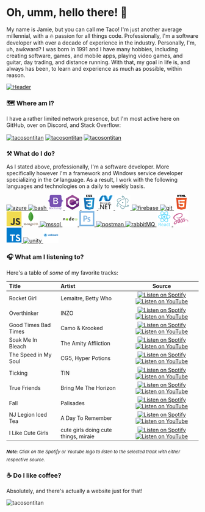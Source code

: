 # Oh, umm, hello there! 👋
My name is Jamie, but you can call me Taco! I'm just another average millennial, with a 🔥 passion for all things code. Professionally, I'm a software developer with over a decade of experience in the industry. Personally, I'm, uh, awkward? I was born in 1991 and I have many hobbies, including creating software, games, and mobile apps, playing video games, and guitar, day trading, and distance running. With that, my goal in life is, and always has been, to learn and experience as much as possible, within reason.

[![Header](https://raw.githubusercontent.com/tacosontitan/tacosontitan/master/images/relaxing-header.jpg)]()

### 🗺️ Where am I?
I have a rather limited network presence, but I'm most active here on GitHub, over on Discord, and Stack Overflow:
<p align="left">
<a href="https://codepen.io/tacosontitan" target="blank"><img align="center" src="https://raw.githubusercontent.com/rahuldkjain/github-profile-readme-generator/master/src/images/icons/Social/codepen.svg" alt="tacosontitan" height="30" width="40" /></a>
<a href="https://twitter.com/tacosontitan" target="blank"><img align="center" src="https://raw.githubusercontent.com/rahuldkjain/github-profile-readme-generator/master/src/images/icons/Social/twitter.svg" alt="tacosontitan" height="30" width="40" /></a>
<a href="https://stackoverflow.com/users/tacosontitan" target="blank"><img align="center" src="https://raw.githubusercontent.com/rahuldkjain/github-profile-readme-generator/master/src/images/icons/Social/stack-overflow.svg" alt="tacosontitan" height="30" width="40" /></a>
</p>

### ⚒️ What do I do?
As I stated above, professionally, I'm a software developer. More specifically however I'm a framework and Windows service developer specializing in the `C#` language. As a result, I work with the following languages and technologies on a daily to weekly basis.

<p align="left"> <a href="https://azure.microsoft.com/en-in/" target="_blank" rel="noreferrer"> <img src="https://www.vectorlogo.zone/logos/microsoft_azure/microsoft_azure-icon.svg" alt="azure" width="40" height="40"/> </a> <a href="https://www.gnu.org/software/bash/" target="_blank" rel="noreferrer"> <img src="https://www.vectorlogo.zone/logos/gnu_bash/gnu_bash-icon.svg" alt="bash" width="40" height="40"/> </a> <a href="https://getbootstrap.com" target="_blank" rel="noreferrer"> <img src="https://raw.githubusercontent.com/devicons/devicon/master/icons/bootstrap/bootstrap-plain-wordmark.svg" alt="bootstrap" width="40" height="40"/> </a> <a href="https://www.w3schools.com/cs/" target="_blank" rel="noreferrer"> <img src="https://raw.githubusercontent.com/devicons/devicon/master/icons/csharp/csharp-original.svg" alt="csharp" width="40" height="40"/> </a> <a href="https://www.w3schools.com/css/" target="_blank" rel="noreferrer"> <img src="https://raw.githubusercontent.com/devicons/devicon/master/icons/css3/css3-original-wordmark.svg" alt="css3" width="40" height="40"/> </a> <a href="https://dotnet.microsoft.com/" target="_blank" rel="noreferrer"> <img src="https://raw.githubusercontent.com/devicons/devicon/master/icons/dot-net/dot-net-original-wordmark.svg" alt="dotnet" width="40" height="40"/> </a> <a href="https://www.electronjs.org" target="_blank" rel="noreferrer"> <img src="https://raw.githubusercontent.com/devicons/devicon/master/icons/electron/electron-original.svg" alt="electron" width="40" height="40"/> </a> <a href="https://firebase.google.com/" target="_blank" rel="noreferrer"> <img src="https://www.vectorlogo.zone/logos/firebase/firebase-icon.svg" alt="firebase" width="40" height="40"/> </a> <a href="https://git-scm.com/" target="_blank" rel="noreferrer"> <img src="https://www.vectorlogo.zone/logos/git-scm/git-scm-icon.svg" alt="git" width="40" height="40"/> </a> <a href="https://www.w3.org/html/" target="_blank" rel="noreferrer"> <img src="https://raw.githubusercontent.com/devicons/devicon/master/icons/html5/html5-original-wordmark.svg" alt="html5" width="40" height="40"/> </a> <a href="https://developer.mozilla.org/en-US/docs/Web/JavaScript" target="_blank" rel="noreferrer"> <img src="https://raw.githubusercontent.com/devicons/devicon/master/icons/javascript/javascript-original.svg" alt="javascript" width="40" height="40"/> </a> <a href="https://www.mongodb.com/" target="_blank" rel="noreferrer"> <img src="https://raw.githubusercontent.com/devicons/devicon/master/icons/mongodb/mongodb-original-wordmark.svg" alt="mongodb" width="40" height="40"/> </a> <a href="https://www.microsoft.com/en-us/sql-server" target="_blank" rel="noreferrer"> <img src="https://www.svgrepo.com/show/303229/microsoft-sql-server-logo.svg" alt="mssql" width="40" height="40"/> </a> <a href="https://nodejs.org" target="_blank" rel="noreferrer"> <img src="https://raw.githubusercontent.com/devicons/devicon/master/icons/nodejs/nodejs-original-wordmark.svg" alt="nodejs" width="40" height="40"/> </a> <a href="https://www.photoshop.com/en" target="_blank" rel="noreferrer"> <img src="https://raw.githubusercontent.com/devicons/devicon/master/icons/photoshop/photoshop-line.svg" alt="photoshop" width="40" height="40"/> </a> <a href="https://postman.com" target="_blank" rel="noreferrer"> <img src="https://www.vectorlogo.zone/logos/getpostman/getpostman-icon.svg" alt="postman" width="40" height="40"/> </a> <a href="https://www.rabbitmq.com" target="_blank" rel="noreferrer"> <img src="https://www.vectorlogo.zone/logos/rabbitmq/rabbitmq-icon.svg" alt="rabbitMQ" width="40" height="40"/> </a> <a href="https://reactjs.org/" target="_blank" rel="noreferrer"> <img src="https://raw.githubusercontent.com/devicons/devicon/master/icons/react/react-original-wordmark.svg" alt="react" width="40" height="40"/> </a> <a href="https://sass-lang.com" target="_blank" rel="noreferrer"> <img src="https://raw.githubusercontent.com/devicons/devicon/master/icons/sass/sass-original.svg" alt="sass" width="40" height="40"/> </a> <a href="https://www.typescriptlang.org/" target="_blank" rel="noreferrer"> <img src="https://raw.githubusercontent.com/devicons/devicon/master/icons/typescript/typescript-original.svg" alt="typescript" width="40" height="40"/> </a> <a href="https://unity.com/" target="_blank" rel="noreferrer"> <img src="https://www.vectorlogo.zone/logos/unity3d/unity3d-icon.svg" alt="unity" width="40" height="40"/> </a> <a href="https://webpack.js.org" target="_blank" rel="noreferrer"> <img src="https://raw.githubusercontent.com/devicons/devicon/d00d0969292a6569d45b06d3f350f463a0107b0d/icons/webpack/webpack-original-wordmark.svg" alt="webpack" width="40" height="40"/> </a> </p>

### 🎧 What am I listening to?
Here's a table of *some* of my favorite tracks:

Title | Artist | Source
:------------ | :------------- | :-------------:
Rocket Girl | Lemaitre, Betty Who | [![Listen on Spotify][spotify-badge]](https://open.spotify.com/track/4wvj3LqF8EqGxoNc1FIbHr?si=b40848f99b8b4870) [![Listen on YouTube][youtube-badge]](https://www.youtube.com/watch?v=bfwOdpur01M)
Overthinker | INZO | [![Listen on Spotify][spotify-badge]](https://open.spotify.com/track/4K9xid96G3YmIvQZXN9SXg?si=8dde0c3238724804) [![Listen on YouTube][youtube-badge]](https://www.youtube.com/watch?v=2WrOaA7QCM4)
Good Times Bad Times | Camo & Krooked | [![Listen on Spotify][spotify-badge]](https://open.spotify.com/track/44nRLXNwTmTIV7Zk7lRol5?si=de1fabedfb6c4098) [![Listen on YouTube][youtube-badge]](https://www.youtube.com/watch?v=RyzO6jusY1I)
Soak Me In Bleach | The Amity Affliction | [![Listen on Spotify][spotify-badge]](https://open.spotify.com/track/1oB9nCQ3Qm1B1ArD1TAg0R?si=25be84dd6aaa47e2) [![Listen on YouTube][youtube-badge]](https://www.youtube.com/watch?v=iF6tDQiQJm4)
The Speed in My Soul | CG5, Hyper Potions | [![Listen on Spotify][spotify-badge]](https://open.spotify.com/track/1YKuyBE345bnC4hkZOGAXT?si=1feac0eaab2743c6) [![Listen on YouTube][youtube-badge]](https://www.youtube.com/watch?v=Edaj8u_44n4)
Ticking | TIN | [![Listen on Spotify][spotify-badge]](https://open.spotify.com/track/1t7ZwPiCYLOi1xlP235GRa?si=675b5aaf5ea4404e) [![Listen on YouTube][youtube-badge]](https://www.youtube.com/watch?v=8j2Ag41KgdY)
True Friends | Bring Me The Horizon | [![Listen on Spotify][spotify-badge]](https://open.spotify.com/track/1KTJmfwrk5pYqsi9mkY3nT?si=8c91f319cb9e4731) [![Listen on YouTube][youtube-badge]](https://www.youtube.com/watch?v=jeQMuTf3B0E)
Fall | Palisades | [![Listen on Spotify][spotify-badge]](https://open.spotify.com/track/4o2mXUsityYafHUt0kWjFx?si=932b0c7a847c47c6) [![Listen on YouTube][youtube-badge]](https://www.youtube.com/watch?v=0Va03mW9374)
NJ Legion Iced Tea | A Day To Remember | [![Listen on Spotify][spotify-badge]](https://open.spotify.com/track/6KyOCzf2A2jjROH4ZokTEw?si=aba1de19645c4180) [![Listen on YouTube][youtube-badge]](https://www.youtube.com/watch?v=Z9A7B6zUO-0)
I Like Cute Girls | cute girls doing cute things, miraie | [![Listen on Spotify][spotify-badge]](https://open.spotify.com/track/6pbWDtVZYrpCx6YDQvDS3J?si=a55a82ce31074786) [![Listen on YouTube][youtube-badge]](https://www.youtube.com/watch?v=YUyedpix0P8)

<sub>***Note**: Click on the Spotify or Youtube logo to listen to the selected track with either respective source.*</sub>

### ☕ Do I like coffee?
Absolutely, and there's actually a website just for that!
<p><a href="https://www.buymeacoffee.com/tacosontitan"> <img align="left" src="https://cdn.buymeacoffee.com/buttons/v2/default-yellow.png" height="50" width="210" alt="tacosontitan" /></a></p><br><br>



[comment]: IMAGE_LINKS
[spotify-badge]: https://img.shields.io/badge/Spotify-1ED760?&style=for-the-badge&logo=spotify&logoColor=white
[youtube-badge]: https://img.shields.io/badge/YouTube-FF0000?style=for-the-badge&logo=youtube&logoColor=white
